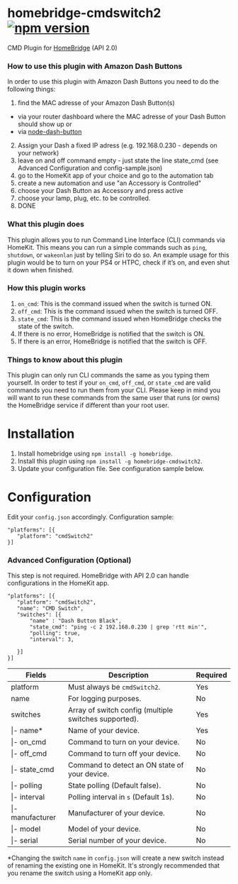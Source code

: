 # homebridge-cmdswitch2 [![npm version](https://badge.fury.io/js/homebridge-cmdswitch2.svg)](https://badge.fury.io/js/homebridge-cmdswitch2)
CMD Plugin for [HomeBridge](https://github.com/nfarina/homebridge) (API 2.0)

### How to use this plugin with Amazon Dash Buttons
In order to use this plugin with Amazon Dash Buttons you need to do the following things:
1. find the MAC adresse of your Amazon Dash Button(s)
  - via your router dashboard where the MAC adresse of your Dash Button should show up
    or
  - via [node-dash-button](https://github.com/hortinstein/node-dash-button)
2. Assign your Dash a fixed IP adress (e.g. 192.168.0.230 - depends on your network)
3. leave on and off command empty - just state the line state_cmd (see Advanced Configuration and config-sample.json)
4. go to the HomeKit app of your choice and go to the automation tab
5. create a new automation and use "an Accessory is Controlled"
6. choose your Dash Button as Accessory and press active
7. choose your lamp, plug, etc. to be controlled.
8. DONE

### What this plugin does
This plugin allows you to run Command Line Interface (CLI) commands via HomeKit. This means you can run a simple commands such as `ping`, `shutdown`, or `wakeonlan` just by telling Siri to do so. An example usage for this plugin would be to turn on your PS4 or HTPC, check if it’s on, and even shut it down when finished.

### How this plugin works
1. `on_cmd`: This is the command issued when the switch is turned ON.
2. `off_cmd`: This is the command issued when the switch is turned OFF.
3. `state_cmd`: This is the command issued when HomeBridge checks the state of the switch.
  1. If there is no error, HomeBridge is notified that the switch is ON.
  2. If there is an error, HomeBridge is notified that the switch is OFF.

### Things to know about this plugin
This plugin can only run CLI commands the same as you typing them yourself. In order to test if your `on_cmd`, `off_cmd`, or `state_cmd` are valid commands you need to run them from your CLI. Please keep in mind you will want to run these commands from the same user that runs (or owns) the HomeBridge service if different than your root user.

# Installation
1. Install homebridge using `npm install -g homebridge`.
2. Install this plugin using `npm install -g homebridge-cmdswitch2`.
3. Update your configuration file. See configuration sample below.

# Configuration
Edit your `config.json` accordingly. Configuration sample:
 ```
"platforms": [{
    "platform": "cmdSwitch2"
}]
```

### Advanced Configuration (Optional)
This step is not required. HomeBridge with API 2.0 can handle configurations in the HomeKit app.
 ```
"platforms": [{
    "platform": "cmdSwitch2",
    "name": "CMD Switch",
    "switches": [{
        "name" : "Dash Button Black",
        "state_cmd": "ping -c 2 192.168.0.230 | grep 'rtt min'",
        "polling": true,
        "interval": 3,
        
    }]
}]
```


| Fields           | Description                                           | Required |
|------------------|-------------------------------------------------------|----------|
| platform         | Must always be `cmdSwitch2`.                          | Yes      |
| name             | For logging purposes.                                 | No       |
| switches         | Array of switch config (multiple switches supported). | Yes      |
| \|- name\*       | Name of your device.                                  | Yes      |
| \|- on_cmd       | Command to turn on your device.                       | No       |
| \|- off_cmd      | Command to turn off your device.                      | No       |
| \|- state_cmd    | Command to detect an ON state of your device.         | No       |
| \|- polling      | State polling (Default false).                        | No       |
| \|- interval     | Polling interval in `s` (Default 1s).                 | No       |
| \|- manufacturer | Manufacturer of your device.                          | No       |
| \|- model        | Model of your device.                                 | No       |
| \|- serial       | Serial number of your device.                         | No       |
\*Changing the switch `name` in `config.json` will create a new switch instead of renaming the existing one in HomeKit. It's strongly recommended that you rename the switch using a HomeKit app only.
